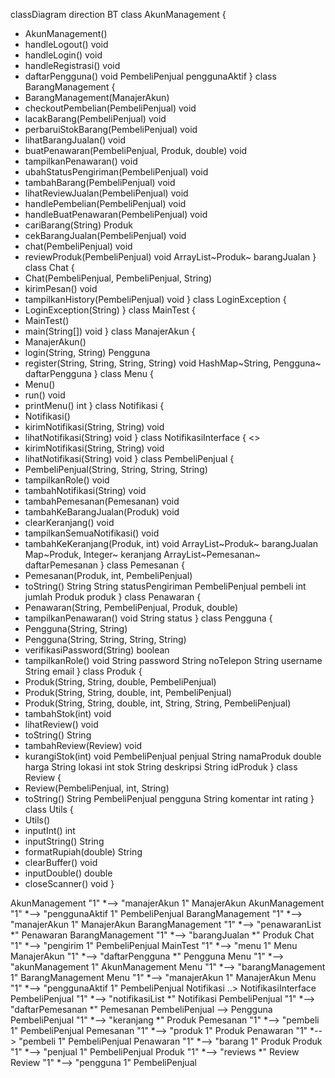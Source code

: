 classDiagram
direction BT
class AkunManagement {
  + AkunManagement() 
  + handleLogout() void
  + handleLogin() void
  + handleRegistrasi() void
  + daftarPengguna() void
   PembeliPenjual penggunaAktif
}
class BarangManagement {
  + BarangManagement(ManajerAkun) 
  + checkoutPembelian(PembeliPenjual) void
  + lacakBarang(PembeliPenjual) void
  + perbaruiStokBarang(PembeliPenjual) void
  + lihatBarangJualan() void
  + buatPenawaran(PembeliPenjual, Produk, double) void
  + tampilkanPenawaran() void
  + ubahStatusPengiriman(PembeliPenjual) void
  + tambahBarang(PembeliPenjual) void
  + lihatReviewJualan(PembeliPenjual) void
  + handlePembelian(PembeliPenjual) void
  + handleBuatPenawaran(PembeliPenjual) void
  + cariBarang(String) Produk
  + cekBarangJualan(PembeliPenjual) void
  + chat(PembeliPenjual) void
  + reviewProduk(PembeliPenjual) void
   ArrayList~Produk~ barangJualan
}
class Chat {
  + Chat(PembeliPenjual, PembeliPenjual, String) 
  + kirimPesan() void
  + tampilkanHistory(PembeliPenjual) void
}
class LoginException {
  + LoginException(String) 
}
class MainTest {
  + MainTest() 
  + main(String[]) void
}
class ManajerAkun {
  + ManajerAkun() 
  + login(String, String) Pengguna
  + register(String, String, String, String) void
   HashMap~String, Pengguna~ daftarPengguna
}
class Menu {
  + Menu() 
  + run() void
  + printMenu() int
}
class Notifikasi {
  + Notifikasi() 
  + kirimNotifikasi(String, String) void
  + lihatNotifikasi(String) void
}
class NotifikasiInterface {
<<Interface>>
  + kirimNotifikasi(String, String) void
  + lihatNotifikasi(String) void
}
class PembeliPenjual {
  + PembeliPenjual(String, String, String, String) 
  + tampilkanRole() void
  + tambahNotifikasi(String) void
  + tambahPemesanan(Pemesanan) void
  + tambahKeBarangJualan(Produk) void
  + clearKeranjang() void
  + tampilkanSemuaNotifikasi() void
  + tambahKeKeranjang(Produk, int) void
   ArrayList~Produk~ barangJualan
   Map~Produk, Integer~ keranjang
   ArrayList~Pemesanan~ daftarPemesanan
}
class Pemesanan {
  + Pemesanan(Produk, int, PembeliPenjual) 
  + toString() String
   String statusPengiriman
   PembeliPenjual pembeli
   int jumlah
   Produk produk
}
class Penawaran {
  + Penawaran(String, PembeliPenjual, Produk, double) 
  + tampilkanPenawaran() void
   String status
}
class Pengguna {
  + Pengguna(String, String) 
  + Pengguna(String, String, String, String) 
  + verifikasiPassword(String) boolean
  + tampilkanRole() void
   String password
   String noTelepon
   String username
   String email
}
class Produk {
  + Produk(String, String, double, PembeliPenjual) 
  + Produk(String, String, double, int, PembeliPenjual) 
  + Produk(String, String, double, int, String, String, PembeliPenjual) 
  + tambahStok(int) void
  + lihatReview() void
  + toString() String
  + tambahReview(Review) void
  + kurangiStok(int) void
   PembeliPenjual penjual
   String namaProduk
   double harga
   String lokasi
   int stok
   String deskripsi
   String idProduk
}
class Review {
  + Review(PembeliPenjual, int, String) 
  + toString() String
   PembeliPenjual pengguna
   String komentar
   int rating
}
class Utils {
  + Utils() 
  + inputInt() int
  + inputString() String
  + formatRupiah(double) String
  + clearBuffer() void
  + inputDouble() double
  + closeScanner() void
}

AkunManagement "1" *--> "manajerAkun 1" ManajerAkun 
AkunManagement "1" *--> "penggunaAktif 1" PembeliPenjual 
BarangManagement "1" *--> "manajerAkun 1" ManajerAkun 
BarangManagement "1" *--> "penawaranList *" Penawaran 
BarangManagement "1" *--> "barangJualan *" Produk 
Chat "1" *--> "pengirim 1" PembeliPenjual 
MainTest "1" *--> "menu 1" Menu 
ManajerAkun "1" *--> "daftarPengguna *" Pengguna 
Menu "1" *--> "akunManagement 1" AkunManagement 
Menu "1" *--> "barangManagement 1" BarangManagement 
Menu "1" *--> "manajerAkun 1" ManajerAkun 
Menu "1" *--> "penggunaAktif 1" PembeliPenjual 
Notifikasi  ..>  NotifikasiInterface 
PembeliPenjual "1" *--> "notifikasiList *" Notifikasi 
PembeliPenjual "1" *--> "daftarPemesanan *" Pemesanan 
PembeliPenjual  -->  Pengguna 
PembeliPenjual "1" *--> "keranjang *" Produk 
Pemesanan "1" *--> "pembeli 1" PembeliPenjual 
Pemesanan "1" *--> "produk 1" Produk 
Penawaran "1" *--> "pembeli 1" PembeliPenjual 
Penawaran "1" *--> "barang 1" Produk 
Produk "1" *--> "penjual 1" PembeliPenjual 
Produk "1" *--> "reviews *" Review 
Review "1" *--> "pengguna 1" PembeliPenjual 
